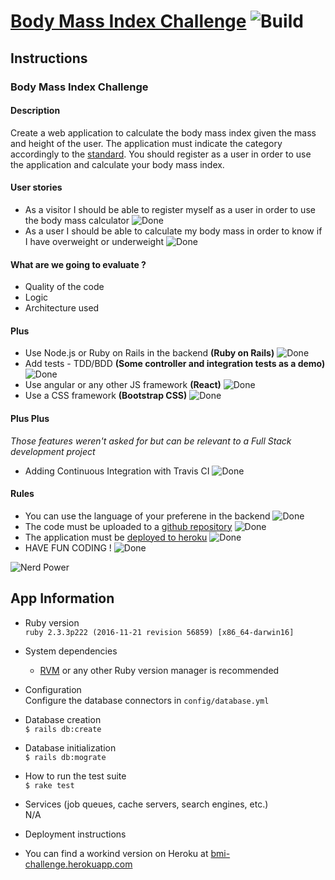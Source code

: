 # [Body Mass Index Challenge](https://bmi-challenge.herokuapp.com) ![Build](https://travis-ci.org/ThomasMarcel/bmi.svg?branch=master "Build")

## Instructions

### Body Mass Index Challenge

#### Description
Create a web application to calculate the body mass index given the mass and height of the user. The application must indicate the category accordingly to the [standard](http://en.wikipedia.org/wiki/Body_mass_index#Categories). You should register as a user in order to use the application and calculate your body mass index.

#### User stories
* As a visitor I should be able to register myself as a user in order to use the body mass calculator ![Done](https://upload.wikimedia.org/wikipedia/en/archive/e/e4/20070211135919!Green_tick.png "Done")
* As a user I should be able to calculate my body mass in order to know if I have overweight or underweight ![Done](https://upload.wikimedia.org/wikipedia/en/archive/e/e4/20070211135919!Green_tick.png "Done")

#### What are we going to evaluate ?
* Quality of the code
* Logic
* Architecture used

#### Plus 
* Use Node.js or Ruby on Rails in the backend __(Ruby on Rails)__ ![Done](https://upload.wikimedia.org/wikipedia/en/archive/e/e4/20070211135919!Green_tick.png "Done")
* Add tests - TDD/BDD __(Some controller and integration tests as a demo)__ ![Done](https://upload.wikimedia.org/wikipedia/en/archive/e/e4/20070211135919!Green_tick.png "Done")
* Use angular or any other JS framework __(React)__ ![Done](https://upload.wikimedia.org/wikipedia/en/archive/e/e4/20070211135919!Green_tick.png "Done")
* Use a CSS framework __(Bootstrap CSS)__ ![Done](https://upload.wikimedia.org/wikipedia/en/archive/e/e4/20070211135919!Green_tick.png "Done")

#### Plus Plus  
_Those features weren't asked for but can be relevant to a Full Stack development project_  

* Adding Continuous Integration with Travis CI ![Done](https://upload.wikimedia.org/wikipedia/en/archive/e/e4/20070211135919!Green_tick.png "Done")

#### Rules
* You can use the language of your preferene in the backend ![Done](https://upload.wikimedia.org/wikipedia/en/archive/e/e4/20070211135919!Green_tick.png "Done")
* The code must be uploaded to a [github repository](https://github.com/ThomasMarcel/bmi) ![Done](https://upload.wikimedia.org/wikipedia/en/archive/e/e4/20070211135919!Green_tick.png "Done")
* The application must be [deployed to heroku](https://bmi-challenge.herokuapp.com) ![Done](https://upload.wikimedia.org/wikipedia/en/archive/e/e4/20070211135919!Green_tick.png "Done")
* HAVE FUN CODING ! ![Done](https://upload.wikimedia.org/wikipedia/en/archive/e/e4/20070211135919!Green_tick.png "Done")  

![Nerd Power](https://media.giphy.com/media/MGdfeiKtEiEPS/giphy.gif "Nerd Power")

## App Information

* Ruby version  
`ruby 2.3.3p222 (2016-11-21 revision 56859) [x86_64-darwin16]`  

* System dependencies  
  * [RVM](https://rvm.io/) or any other Ruby version manager is recommended  

* Configuration  
Configure the database connectors in `config/database.yml`  

* Database creation  
`$ rails db:create`  

* Database initialization  
`$ rails db:mograte`  

* How to run the test suite  
`$ rake test`  

* Services (job queues, cache servers, search engines, etc.)  
N/A  

* Deployment instructions  

* You can find a workind version on Heroku at [bmi-challenge.herokuapp.com](https://bmi-challenge.herokuapp.com)
